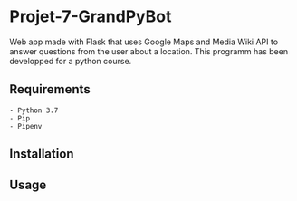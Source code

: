 # Projet-7-GrandPyBot

Web app made with Flask that uses Google Maps and Media Wiki API to answer questions from the user about a location.
This programm has been developped for a python course.

## Requirements

    - Python 3.7
    - Pip
    - Pipenv

## Installation

## Usage